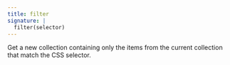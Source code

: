```yaml
---
title: filter
signature: |
  filter(selector)
---
```


Get a new collection containing only the items from the current collection that
match the CSS selector.
